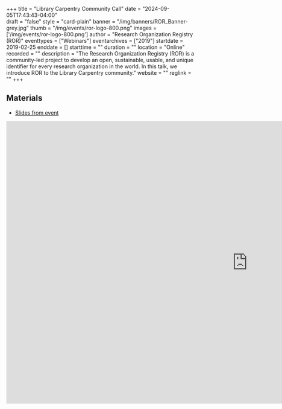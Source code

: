 +++
title = "Library Carpentry Community Call" 
date = "2024-09-05T17:43:43-04:00"  
draft = "false" 
style = "card-plain" 
banner = "/img/banners/ROR_Banner-grey.jpg" 
thumb = "/img/events/ror-logo-800.png" 
images = ['/img/events/ror-logo-800.png']
author = "Research Organization Registry (ROR)" 
eventtypes = ["Webinars"]
eventarchives = ["2019"]
startdate = 2019-02-25
enddate = []
starttime = ""
duration = ""
location = "Online"
recorded = ""
description = "The Research Organization Registry (ROR) is a community-led project to develop an open, sustainable, usable, and unique identifier for every research organization in the world. In this talk, we introduce ROR to the Library Carpentry community."
website = ""
reglink = ""
+++

## Materials 

- [Slides from event](https://docs.google.com/presentation/d/1vWXzdlK0zZlQMDEERb6nItLkZLa7H77j4ASh6B-6g9Y/pub?start=false&loop=false&delayms=3000)

<iframe src="https://docs.google.com/presentation/d/1vWXzdlK0zZlQMDEERb6nItLkZLa7H77j4ASh6B-6g9Y/embed?start=false&loop=false&delayms=3000" frameborder="0" width="1280" height="749" allowfullscreen="true" mozallowfullscreen="true" webkitallowfullscreen="true"></iframe>

 

